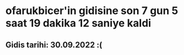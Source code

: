 # ofarukbicer'in gidisine son 7 gun 5 saat 19 dakika 12 saniye kaldi

## Gidis tarihi: 30.09.2022 :(